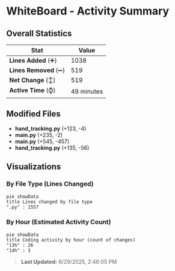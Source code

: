 # WhiteBoard - Activity Summary 

## Overall Statistics

| Stat                   | Value                                                             |
| ---------------------- | ----------------------------------------------------------------- |
| **Lines Added** (➕)   | 1038                                          |
| **Lines Removed** (➖) | 519                                        |
| **Net Change** (↕)    | 519                |
| **Active Time** (⌚)   | 49 minutes |


## Modified Files
- **hand_tracking.py** (+123, -4)
- **main.py** (+235, -2)
- **main.py** (+545, -457)
- **hand_tracking.py** (+135, -56)

## Visualizations

### By File Type (Lines Changed)

```mermaid
pie showData
title Lines changed by file type
".py" : 1557
```

### By Hour (Estimated Activity Count)

```mermaid
pie showData
title Coding activity by hour (count of changes)
"13h" : 26
"14h" : 3
```


> **Last Updated:** 6/29/2025, 2:46:05 PM